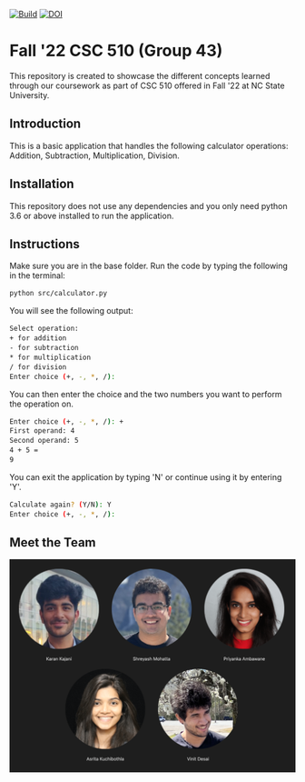 [![Build](https://github.com/sam16222/CSC510_43/actions/workflows/python-app.yml/badge.svg)](https://github.com/sam16222/CSC510_43/actions/workflows/python-app.yml)
[![DOI](https://zenodo.org/badge/529913763.svg)](https://zenodo.org/badge/latestdoi/529913763)
# Fall '22 CSC 510 (Group 43)
This repository is created to showcase the different concepts learned through our coursework as part of CSC 510 offered in Fall '22 at NC State University.

## Introduction
This is a basic application that handles the following calculator operations: Addition, Subtraction, Multiplication, Division.

## Installation
This repository does not use any dependencies and you only need python 3.6 or above installed to run the application.

## Instructions
Make sure you are in the base folder.
Run the code by typing the following in the terminal:
```bash
python src/calculator.py
```
You will see the following output:
```bash
Select operation:
+ for addition
- for subtraction
* for multiplication
/ for division
Enter choice (+, -, *, /): 
```
You can then enter the choice and the two numbers you want to perform the operation on.
```bash
Enter choice (+, -, *, /): +
First operand: 4
Second operand: 5
4 + 5 = 
9
```
You can exit the application by typing 'N' or continue using it by entering 'Y'.
```bash
Calculate again? (Y/N): Y
Enter choice (+, -, *, /): 
```

## Meet the Team
![Team](assets/team.png)
